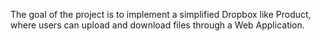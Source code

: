 The goal of the project is to implement a simplified Dropbox like Product, where users can 
upload and download files through a Web Application.  